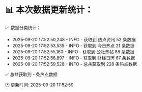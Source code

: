 📊 本次数据更新统计：
==========================

📈 数据分类统计：
- 2025-09-20 17:52:50,248 - INFO - 获取到 热点资讯 52 条数据
- 2025-09-20 17:52:53,535 - INFO - 获取到 今日热点 21 条数据
- 2025-09-20 17:52:55,160 - INFO - 获取到 公社热帖 88 条数据
- 2025-09-20 17:52:56,897 - INFO - 获取到 财经日历 67 条数据
- 2025-09-20 17:52:59,528 - INFO - 总共获取到 228 条热点数据

✅ 总共获取到 - 条热点数据

🕐 更新时间: 2025-09-20 17:52:59
